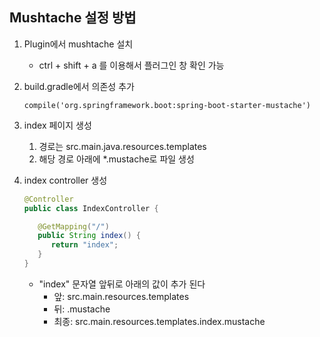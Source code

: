 ## Mushtache 설정 방법
1. Plugin에서 mushtache 설치
   - ctrl + shift + a 를 이용해서 플러그인 창 확인 가능
2. build.gradle에서 의존성 추가
   ~~~
   compile('org.springframework.boot:spring-boot-starter-mustache')
   ~~~
3. index 페이지 생성
   1. 경로는 src.main.java.resources.templates 
   2. 해당 경로 아래에 *.mustache로 파일 생성
4. index controller 생성
   ~~~java
   @Controller
   public class IndexController {

      @GetMapping("/")
      public String index() {
         return "index";
      }
   }
   ~~~

   - "index" 문자열 앞뒤로 아래의 값이 추가 된다
      - 앞: src.main.resources.templates
      - 뒤: .mustache
      - 최종: src.main.resources.templates.index.mustache